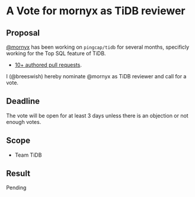 # A Vote for mornyx as TiDB reviewer

## Proposal

[@mornyx](https://github.com/mornyx) has been working on `pingcap/tidb` for several months, specificly working for the Top SQL feature of TiDB.

* [10+ authored pull requests](https://github.com/pingcap/tidb/pulls?q=is%3Apr+author%3Amornyx+is%3Aclosed).

I (@breeswish) hereby nominate @mornyx as TiDB reviewer and call for a vote.

## Deadline

The vote will be open for at least 3 days unless there is an objection or not enough votes.

## Scope

* Team TiDB

## Result

Pending
